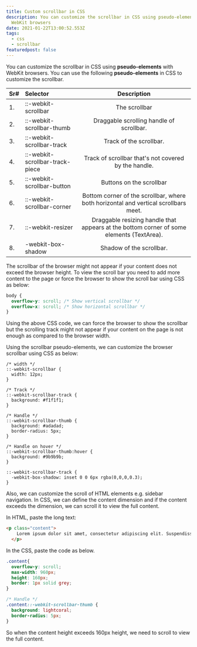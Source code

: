 ```yaml
---
title: Custom scrollbar in CSS
description: You can customize the scrollbar in CSS using pseudo-elements with
  WebKit browsers
date: 2021-01-22T13:00:52.553Z
tags:
  - css
  - scrollbar
featuredpost: false
---
```

You can customize the scrollbar in CSS using **pseudo-elements** with WebKit browsers. You can use the following **pseudo-elements** in CSS to customize the scrollbar.

|Sr# | Selector | Description |
|:--- |:---- |:----:|
|1.| ::-webkit-scrollbar | The scrollbar |
|2.| ::-webkit-scrollbar-thumb | Draggable scrolling handle of scrollbar. |
|3.| ::-webkit-scrollbar-track | Track of the scrollbar. |
|4.| ::-webkit-scrollbar-track-piece | Track of scrollbar that's not covered by the handle. |
|5.| ::-webkit-scrollbar-button |  Buttons on the scrollbar |
|6.| ::-webkit-scrollbar-corner | Bottom corner of the scrollbar, where both horizontal and vertical scrollbars meet. |
|7.| ::-webkit-resizer | Draggable resizing handle that appears at the bottom corner of some elements (TextArea). |
|8.| -webkit-box-shadow | Shadow of the scrollbar. |


The scrollbar of the browser might not appear if your content does not exceed the browser height. To view the scroll bar you need to add more content to the page or force the browser to show the scroll bar using CSS as below:


```css
body {
  overflow-y: scroll; /* Show vertical scrollbar */
  overflow-x: scroll; /* Show horizontal scrollbar */
}
```

Using the above CSS code, we can force the browser to show the scrollbar but the scrolling track might not appear if your content on the page is not enough as compared to the browser width.


Using the scrollbar pseudo-elements, we can customize the browser scrollbar using CSS as below:

```
/* width */
::-webkit-scrollbar {
  width: 12px;
}

/* Track */
::-webkit-scrollbar-track {
  background: #f1f1f1;
}

/* Handle */
::-webkit-scrollbar-thumb {
  background: #adadad;
  border-radius: 5px;
}

/* Handle on hover */
::-webkit-scrollbar-thumb:hover {
  background: #9b9b9b;
}

::-webkit-scrollbar-track {
  -webkit-box-shadow: inset 0 0 6px rgba(0,0,0,0.3);
}
```

Also, we can customize the scroll of HTML elements e.g. sidebar navigation. In CSS, we can define the content dimension and if the content exceeds the dimension, we can scroll it to view the full content. 

In HTML, paste the long text:

```html
<p class="content">
    Lorem ipsum dolor sit amet, consectetur adipiscing elit. Suspendisse commodo dui et lectus.
  </p>
```

In the CSS, paste the code as below.

```css
.content{
  overflow-y: scroll;
  max-width: 960px;
  height: 160px;
  border: 1px solid grey;
}

/* Handle */
.content::-webkit-scrollbar-thumb {
  background: lightcoral;
  border-radius: 5px;
}
```

So when the content height exceeds 160px height, we need to scroll to view the full content.

